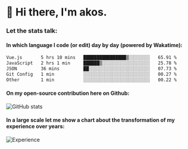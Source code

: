 # 👋 Hi there, I'm akos. 


### Let the stats talk:


#### In which language I code (or edit) day by day (powered by Wakatime): 

<!--START_SECTION:waka-->

```txt
Vue.js       5 hrs 10 mins   ████████████████▒░░░░░░░░   65.91 %
JavaScript   2 hrs 1 min     ██████▒░░░░░░░░░░░░░░░░░░   25.78 %
JSON         36 mins         ██░░░░░░░░░░░░░░░░░░░░░░░   07.73 %
Git Config   1 min           ░░░░░░░░░░░░░░░░░░░░░░░░░   00.27 %
Other        1 min           ░░░░░░░░░░░░░░░░░░░░░░░░░   00.22 %
```

<!--END_SECTION:waka-->

#### On my open-source contribution here on Github:
 
![GitHub stats](https://github-readme-stats.vercel.app/api?username=akosbalasko)

#### In a large scale let me show a chart about the transformation of my experience over years:   

![Experience](https://cr-skills-chart-widget.azurewebsites.net/api/api?username=akosbalasko)
